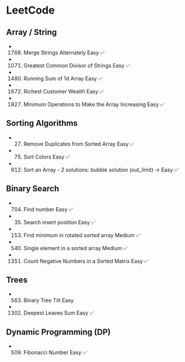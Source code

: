 # LeetCode

## Array / String

- 1768. Merge Strings Alternately
        Easy ✅

- 1071. Greatest Common Divisor of Strings
        Easy ✅
- 1480. Running Sum of 1d Array
        Easy ✅

- 1672. Richest Customer Wealth
        Easy ✅

- 1827. Minimum Operations to Make the Array Increasing
        Easy ✅

## Sorting Algorithms

- 27. Remove Duplicates from Sorted Array
      Easy ✅

- 75. Sort Colors
      Easy ✅

- 912. Sort an Array - 2 solutions: bubble solution (out_limit) ->
       Easy ✅

## Binary Search

- 704. Find number
       Easy ✅

- 35. Search insert position
      Easy ✅

- 153. Find minimum in rotated sorted array
       Medium ✅

- 540. Single element in a sorted array
       Medium ✅

- 1351. Count Negative Numbers in a Sorted Matrix
        Easy ✅

## Trees

- 563. Binary Tree Tilt
       Easy

- 1302. Deepest Leaves Sum
        Easy ✅

## Dynamic Programming (DP)

- 509. Fibonacci Number
       Easy ✅
